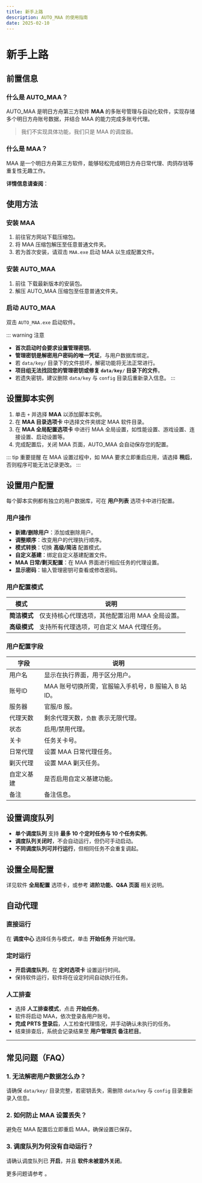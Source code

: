 ```yaml
---
title: 新手上路
description: AUTO_MAA 的使用指南
date: 2025-02-10
---
```


# 新手上路

## 前置信息

### 什么是 AUTO_MAA？

AUTO_MAA 是明日方舟第三方软件 **MAA** 的多账号管理与自动化软件，实现存储多个明日方舟账号数据，并结合 MAA 的能力完成多账号代理。

> 我们不实现具体功能，我们只是 MAA 的调度器。

### 什么是 MAA？

MAA 是一个明日方舟第三方软件，能够轻松完成明日方舟日常代理、肉鸽存钱等重复性无趣工作。

**详情信息请查阅**：

<Box :items="[
{ name: 'MAA 官网', link: 'https://maa.plus/', image: 'https://maa.plus/favicon.ico', },
{ name: 'MAA GitHub', link: 'https://github.com/MaaAssistantArknights/MaaAssistantArknights', image: { light: 'https://i.theojs.cn/logo/github.svg', dark: 'https://i.theojs.cn/logo/github-dark.svg', }, },]"/>

## 使用方法

### 安装 MAA

1. 前往官方网站下载压缩包。
2. 将 MAA 压缩包解压至任意普通文件夹。
3. 若为首次安装，请双击 `MAA.exe` 启动 MAA 以生成配置文件。

### 安装 AUTO_MAA

1. 前往 <Pill name="AUTO_MAA GitHub Releases" :image="{
   light: 'https://i.theojs.cn/logo/github.svg',
   dark: 'https://i.theojs.cn/logo/github-dark.svg',
   }" link="https://github.com/DLmaster361/AUTO_MAA"/> 下载最新版本的安装包。
2. 解压 AUTO_MAA 压缩包至任意普通文件夹。

### 启动 AUTO_MAA

双击 `AUTO_MAA.exe` 启动软件。

::: warning 注意

- **首次启动时会要求设置管理密钥**。
- **管理密钥是解密用户密码的唯一凭证**，与用户数据库绑定。
- 若 `data/key/` 目录下的文件损坏，解密功能将无法正常进行。
- **项目组无法找回您的管理密钥或修复 `data/key/` 目录下的文件**。
- 若遗失密钥，建议删除 `data/key` 与 `config` 目录后重新录入信息。
  :::

## 设置脚本实例

1. 单击 `+` 并选择 **MAA** 以添加脚本实例。
2. 在 **MAA 目录选项卡** 中选择文件夹绑定 MAA 软件目录。
3. 在 **MAA 全局配置选项卡** 中进行 MAA 全局设置，如性能设置、游戏设置、连接设置、启动设置等。
4. 完成配置后，关闭 MAA 页面，AUTO_MAA 会自动保存您的配置。

::: tip 重要提醒
在 MAA 设置过程中，如 MAA 要求立即重启应用，请选择 **稍后**，否则程序可能无法记录更改。
:::

## 设置用户配置

每个脚本实例都有独立的用户数据库，可在 **用户列表** 选项卡中进行配置。

### 用户操作

- **新建/删除用户**：添加或删除用户。
- **调整顺序**：改变用户的代理执行顺序。
- **模式转换**：切换 **高级/简洁** 配置模式。
- **自定义基建**：绑定自定义基建配置文件。
- **MAA 日常/剿灭配置**：在 MAA 界面进行相应任务的代理设置。
- **显示密码**：输入管理密钥可查看或修改密码。

### 用户配置模式

| 模式       | 说明                         |
|----------|----------------------------|
| **简洁模式** | 仅支持核心代理选项，其他配置沿用 MAA 全局设置。 |
| **高级模式** | 支持所有代理选项，可自定义 MAA 代理任务。    |

### 用户配置字段

| 字段    | 说明                               |
|-------|----------------------------------|
| 用户名   | 显示在执行界面，用于区分用户。                  |
| 账号ID  | MAA 账号切换所需，官服输入手机号，B 服输入 B 站 ID。 |
| 服务器   | 官服/B 服。                          |
| 代理天数  | 剩余代理天数，`负数` 表示无限代理。              |
| 状态    | 启用/禁用代理。                         |
| 关卡    | 任务关卡号。                           |
| 日常代理  | 设置 MAA 日常代理任务。                   |
| 剿灭代理  | 设置 MAA 剿灭任务。                     |
| 自定义基建 | 是否启用自定义基建功能。                     |
| 备注    | 备注信息。                            |

## 设置调度队列

- **单个调度队列** 支持 **最多 10 个定时任务与 10 个任务实例**。
- **调度队列关闭时**，不会自动运行，但仍可手动启动。
- **不同调度队列可并行运行**，但相同任务不会重复调起。

## 设置全局配置

详见软件 **全局配置** 选项卡，或参考 **进阶功能、Q&A 页面** 相关说明。

## 自动代理

### 直接运行

在 **调度中心** 选择任务与模式，单击 **开始任务** 开始代理。

### 定时运行

- **开启调度队列**，在 **定时选项卡** 设置运行时间。
- 保持软件运行，软件将在设定时间自动执行任务。

### 人工排查

- 选择 **人工排查模式**，点击 **开始任务**。
- 软件将启动 MAA，依次登录各用户账号。
- **完成 PRTS 登录后**，人工检查代理情况，并手动确认未执行的任务。
- 结束排查后，系统会记录结果至 **用户管理页 备注栏目**。

---

## 常见问题（FAQ）

### 1. **无法解密用户数据怎么办？**

请确保 `data/key/` 目录完整，若密钥丢失，需删除 `data/key` 与 `config` 目录重新录入信息。

### 2. **如何防止 MAA 设置丢失？**

避免在 MAA 配置后立即重启 MAA，确保设置已保存。

### 3. **调度队列为何没有自动运行？**

请确认调度队列已 **开启**，并且 **软件未被意外关闭**。

更多问题请参考 <Pill name="AUTO_MAA GitHub Issues" :image="{
light: 'https://i.theojs.cn/logo/github.svg',
dark: 'https://i.theojs.cn/logo/github-dark.svg',
}" link="https://github.com/DLmaster361/AUTO_MAA/issues"/> 。
